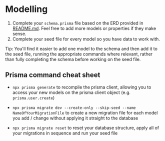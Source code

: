 # Modelling

1. Complete your `schema.prisma` file based on the ERD provided in [README.md](../README.md). Feel free to add more models or properties if they make sense.
2. Complete your seed file for every model so you have data to work with.

Tip: You'll find it easier to add one model to the schema and then add it to the seed file, running the appropriate commands where relevant, rather than fully completing the schema before working on the seed file.

## Prisma command cheat sheet

- `npx prisma generate` to recompile the prisma client, allowing you to access your new models on the prisma client object (e.g. `prisma.user.create`)

- `npx prisma migrate dev --create-only --skip-seed --name NameOfYourMigrationFile` to create a new migration file for each model you add / change without applying it straight to the database

- `npx prisma migrate reset` to reset your database structure, apply all of your migrations in sequence and run your seed file